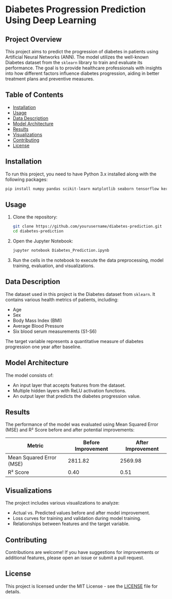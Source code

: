 
# Diabetes Progression Prediction Using Deep Learning

## Project Overview

This project aims to predict the progression of diabetes in patients using Artificial Neural Networks (ANN). The model utilizes the well-known Diabetes dataset from the `sklearn` library to train and evaluate its performance. 
The goal is to provide healthcare professionals with insights into how different factors influence diabetes progression, aiding in better treatment plans and preventive measures.

## Table of Contents

- [Installation](#installation)
- [Usage](#usage)
- [Data Description](#data-description)
- [Model Architecture](#model-architecture)
- [Results](#results)
- [Visualizations](#visualizations)
- [Contributing](#contributing)
- [License](#license)

## Installation

To run this project, you need to have Python 3.x installed along with the following packages:

```bash
pip install numpy pandas scikit-learn matplotlib seaborn tensorflow keras keras-tuner
```

## Usage

1. Clone the repository:
   ```bash
   git clone https://github.com/yourusername/diabetes-prediction.git
   cd diabetes-prediction
   ```

2. Open the Jupyter Notebook:
   ```bash
   jupyter notebook Diabetes_Prediction.ipynb
   ```

3. Run the cells in the notebook to execute the data preprocessing, model training, evaluation, and visualizations.

## Data Description

The dataset used in this project is the Diabetes dataset from `sklearn`. It contains various health metrics of patients, including:

- Age
- Sex
- Body Mass Index (BMI)
- Average Blood Pressure
- Six blood serum measurements (S1-S6)

The target variable represents a quantitative measure of diabetes progression one year after baseline.

## Model Architecture

The model consists of:
- An input layer that accepts features from the dataset.
- Multiple hidden layers with ReLU activation functions.
- An output layer that predicts the diabetes progression value.


## Results

The performance of the model was evaluated using Mean Squared Error (MSE) and R² Score before and after potential improvements:

| Metric                     | Before Improvement | After Improvement |
|----------------------------|--------------------|-------------------|
| Mean Squared Error (MSE)   | 2811.82            | 2569.98           |
| R² Score                   | 0.40               | 0.51              |

## Visualizations

The project includes various visualizations to analyze:
- Actual vs. Predicted values before and after model improvement.
- Loss curves for training and validation during model training.
- Relationships between features and the target variable.

## Contributing

Contributions are welcome! If you have suggestions for improvements or additional features, please open an issue or submit a pull request.

## License

This project is licensed under the MIT License - see the [LICENSE](LICENSE) file for details.
